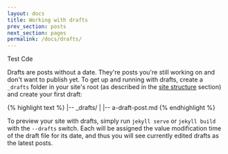 ```yaml
---
layout: docs
title: Working with drafts
prev_section: posts
next_section: pages
permalink: /docs/drafts/
---
```


Test Cde 

Drafts are posts without a date. They're posts you're still working on and don't want to
publish yet. To get up and running with drafts, create a `_drafts` folder in your site's
root (as described in the [site structure](/docs/structure/) section) and create your
first draft:

{% highlight text %}
|-- _drafts/
|   |-- a-draft-post.md
{% endhighlight %}

To preview your site with drafts, simply run `jekyll serve` or `jekyll build` with
the `--drafts` switch.  Each will be assigned the value modification time of the draft file
for its date, and thus you will see currently edited drafts as the latest posts.
